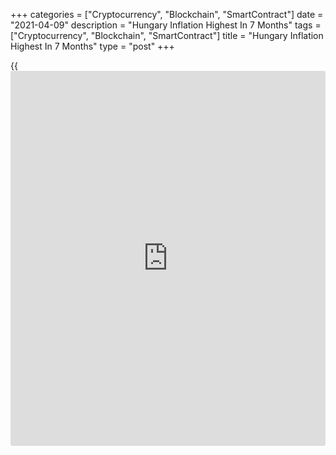 +++
categories = ["Cryptocurrency", "Blockchain", "SmartContract"]
date = "2021-04-09"
description = "Hungary Inflation Highest In 7 Months"
tags = ["Cryptocurrency", "Blockchain", "SmartContract"]
title = "Hungary Inflation Highest In 7 Months"
type = "post"
+++

{{<iframe id="large-banner" src="https://www.bounty.group/#slide=26.0" width="100%" height="600" scrolling="no" style="border: 0px solid rgb(216, 221, 230); border-radius: 3px;">}}

Hungary's consumer price inflation increased to the highest level in
seven months in March, data from the Hungarian Central Statistical
Office showed on Friday.

The consumer price index rose 3.7 percent year-on-year in March,
following a 3.1 percent increase in February. This was in line with
economists' expectation.

The latest inflation was the highest since August last year, when prices
rose 3.9 percent.

Price for food gained 2.7 percent annually in March and those of
alcoholic beverages and tobacco rose by 10.3 percent. Prices for
consumer durables grew by 3.6 percent.

On a month-on-month basis, consumer prices rose 0.7 percent in March,
same as seen in the previous month.

Core consumer prices rose 3.9 percent annually in March and increased
0.4 percent from the previous month.

The EU measure of harmonized index of consumer prices, or HICP, gained
3.9 percent annually in March and grew 0.8 percent from the prior month.

For comments and feedback [contact](https://www.playgroundfx.com/contact/): editorial@rtt[news](https://www.letsplayfx.com/blog/forex-news-website/).com

[Economic News][1]

 **What parts of the world are seeing the best (and worst) economic
performances lately? Click[here][2] to check out our [Econ Scorecard][2]
and find out! See up-to-the-moment [ranking](https://www.playgroundfx.com/blog/crypto-exchange-ranking/)s for the best and worst
performers in [GDP][3], [unemployment rate][4], [inflation][5] and much
more.**

   1. www.rtt[news](https://www.letsplayfx.com/blog/forex-news-website/).com/Content/EconomicNews.aspx
   2. www.rtt[news](https://www.letsplayfx.com/blog/forex-news-website/).com/economic-scorecard/world-rank/unemployment-rate/highest-performance.aspx
   3. www.rtt[news](https://www.letsplayfx.com/blog/forex-news-website/).com/economic-scorecard/world-rank/GDP/highest-performance.aspx
   4. www.rtt[news](https://www.letsplayfx.com/blog/forex-news-website/).com/economic-scorecard/world-rank/unemployment-rate/lowest-performance.aspx
   5. www.rtt[news](https://www.letsplayfx.com/blog/forex-news-website/).com/economic-scorecard/world-rank/CPI/highest-performance.aspx